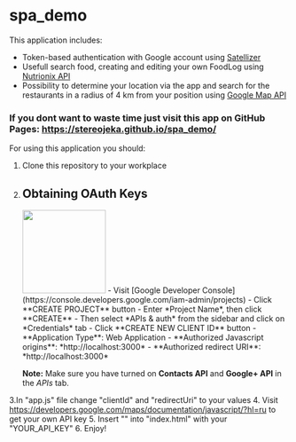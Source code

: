 # spa_demo

This application includes:
 - Token-based authentication with Google account using [Satellizer](https://github.com/sahat/satellizer/)
 - Usefull search food, creating and editing your own FoodLog using [Nutrionix API](https://developer.nutritionix.com/)
 - Possibility to determine your location via the app and search for the restaurants in a radius of 4 km from your position using [Google Map API](https://developers.google.com/maps/documentation/javascript/?hl=ru)


### If you dont want to waste time just visit this app on GitHub Pages: https://stereojeka.github.io/spa_demo/


For using this application you should:
 1. Clone this repository to your workplace
 2. ## Obtaining OAuth Keys
    <img src="https://camo.githubusercontent.com/204e6b07369021b5b9eb7d228d051aca72a457ef/68747470733a2f2f75706c6f61642e77696b696d656469612e6f72672f77696b6970656469612f636f6d6d6f6e732f7468756d622f322f32662f476f6f676c655f323031355f6c6f676f2e7376672f3130303070782d476f6f676c655f323031355f6c6f676f2e7376672e706e67" width="150">
    - Visit [Google Developer Console](https://console.developers.google.com/iam-admin/projects)
    - Click **CREATE PROJECT** button
    - Enter *Project Name*, then click **CREATE**
    - Then select *APIs & auth* from the sidebar and click on *Credentials* tab
    - Click **CREATE NEW CLIENT ID** button
     - **Application Type**: Web Application
     - **Authorized Javascript origins**: *http://localhost:3000*
     - **Authorized redirect URI**: *http://localhost:3000*

    **Note:** Make sure you have turned on **Contacts API** and **Google+ API** in the *APIs* tab.
  
 3.In "app.js" file change "clientId" and "redirectUri" to your values
 4. Visit https://developers.google.com/maps/documentation/javascript/?hl=ru to get your own API key
 5. Insert "<script src="https://maps.googleapis.com/maps/api/js?key=YOUR_API_KEY&callback=initMap"
    async defer></script>" into "index.html" with your "YOUR_API_KEY"
 6. Enjoy!   
 
